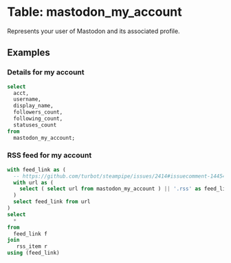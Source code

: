 # Table: mastodon_my_account

Represents your user of Mastodon and its associated profile.

## Examples

### Details for my account

```sql
select
  acct,
  username,
  display_name,
  followers_count,
  following_count,
  statuses_count
from
  mastodon_my_account;
```

### RSS feed for my account

```sql
with feed_link as (
  -- https://github.com/turbot/steampipe/issues/2414#issuecomment-1445459341
  with url as (
    select ( select url from mastodon_my_account ) || '.rss' as feed_link
  )
  select feed_link from url
)
select
  *
from
  feed_link f
join
   rss_item r
using (feed_link)
```

